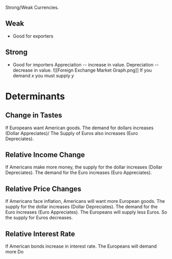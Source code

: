 Strong/Weak Currencies.
## Weak
- Good for exporters
## Strong
- Good for importers
Appreciation -- increase in value. 
Depreciation -- decrease in value.
![[Foreign Exchange Market Graph.png]]
If you demand $x$ you must supply $y$
# Determinants
## Change in Tastes
If Europeans want American goods. The demand for dollars increases (Dollar Appreciates)/ The Supply of Euros also increases (Euro Depreciates).
## Relative Income Change
If Americans make more money, the supply for the dollar increases (Dollar Depreciates). The demand for the Euro increases (Euro Appreciates).
## Relative Price Changes
If Americans face inflation, Americans will want more European goods. The supply for the dollar increases (Dollar Depreciates). The demand for the Euro increases (Euro Appreciates).
The Europeans will supply less Euros. So the supply for Euros decreases. 
## Relative Interest Rate
If American bonds increase in interest rate. 
The Europeans will demand more Do